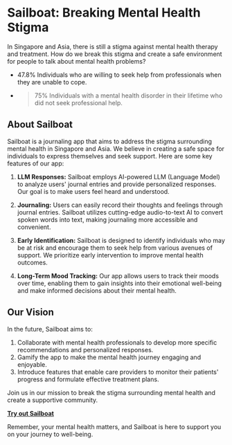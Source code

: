 # Sailboat: Breaking Mental Health Stigma

In Singapore and Asia, there is still a stigma against mental health therapy and treatment. How do we break this stigma and create a safe environment for people to talk about mental health problems?

- 47.8% Individuals who are willing to seek help from professionals when they are unable to cope.
- > 75% Individuals with a mental health disorder in their lifetime who did not seek professional help.

## About Sailboat

Sailboat is a journaling app that aims to address the stigma surrounding mental health in Singapore and Asia. We believe in creating a safe space for individuals to express themselves and seek support. Here are some key features of our app:

1. **LLM Responses:** Sailboat employs AI-powered LLM (Language Model) to analyze users' journal entries and provide personalized responses. Our goal is to make users feel heard and understood.

2. **Journaling:** Users can easily record their thoughts and feelings through journal entries. Sailboat utilizes cutting-edge audio-to-text AI to convert spoken words into text, making journaling more accessible and convenient.

3. **Early Identification:** Sailboat is designed to identify individuals who may be at risk and encourage them to seek help from various avenues of support. We prioritize early intervention to improve mental health outcomes.

4. **Long-Term Mood Tracking:** Our app allows users to track their moods over time, enabling them to gain insights into their emotional well-being and make informed decisions about their mental health.

## Our Vision

In the future, Sailboat aims to:

1. Collaborate with mental health professionals to develop more specific recommendations and personalized responses.
2. Gamify the app to make the mental health journey engaging and enjoyable.
3. Introduce features that enable care providers to monitor their patients' progress and formulate effective treatment plans.

Join us in our mission to break the stigma surrounding mental health and create a supportive community.

[**Try out Sailboat**](https://mindful-mind.vercel.app)

Remember, your mental health matters, and Sailboat is here to support you on your journey to well-being.
